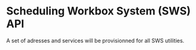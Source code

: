 # Scheduling Workbox System (SWS) API

A set of adresses and services will be provisionned for all SWS utilities.
